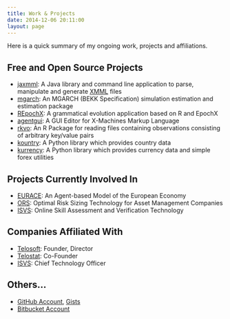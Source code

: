 ```yaml
---
title: Work & Projects
date: 2014-12-06 20:11:00
layout: page
---
```


Here is a quick summary of my ongoing work, projects and affiliations.

## Free and Open Source Projects

- [jaxmml](https://bitbucket.org/vehbisinan/jaxmml): A Java library and command line application to parse, manipulate and generate [XMML](flame.ac.uk) files
- [mgarch](https://github.com/vst/mgarch): An MGARCH (BEKK Specification) simulation estimation and estimation package
- [REpochX](https://github.com/vst/REpochX): A grammatical evolution application based on R and EpochX
- [agentgui](https://github.com/vst/agentgui): A GUI Editor for X-Machines Markup Language
- [rkvo](https://github.com/vst/rkvo): An R Package for reading files containing observations consisting of arbitrary key/value pairs
- [kountry](https://github.com/vst/kountry): A Python library which provides country data
- [kurrency](https://github.com/vst/kurrency): A Python library which provides currency data and simple forex utilities

## Projects Currently Involved In

- [EURACE](http://www.eurace.org): An Agent-based Model of the European Economy
- [ORS](http://www.sherpafundstech.com): Optimal Risk Sizing Technology for Asset Management Companies
- [ISVS](http://www.skillverification.net): Online Skill Assessment and  Verification Technology

## Companies Affiliated With

- [Telosoft](http://www.telosoft.com): Founder, Director
- [Telostat](http://www.telostat.com): Co-Founder
- [ISVS](http://www.skillverification.net): Chief Technology Officer

## Others...

- [GitHub Account](https://github.com/vst), [Gists](https://gist.github.com/vst)
- [Bitbucket Account](https://bitbucket.com/vehbisinan)